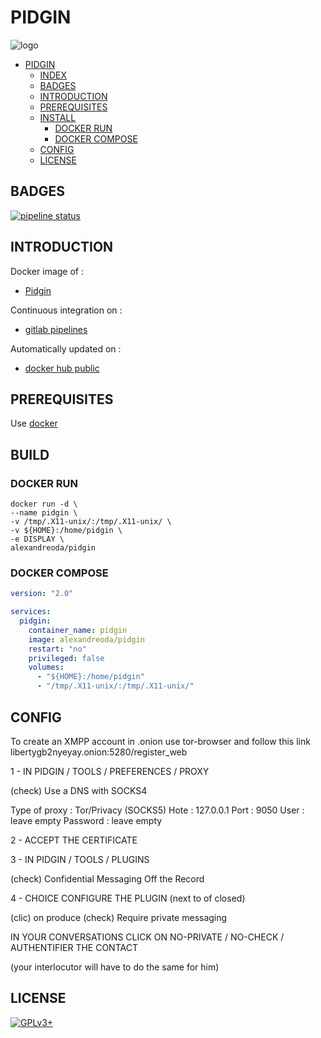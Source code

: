 # PIDGIN

![logo](https://assets.gitlab-static.net/uploads/-/system/project/avatar/12904468/Pidgin.svg.png)

- [PIDGIN](#pidgin)
  - [INDEX](#index)
  - [BADGES](#badges)
  - [INTRODUCTION](#introduction)
  - [PREREQUISITES](#prerequisites)
  - [INSTALL](#install)
    - [DOCKER RUN](#docker-run)
    - [DOCKER COMPOSE](#docker-compose)
  - [CONFIG](#config)
  - [LICENSE](#license)

## BADGES

[![pipeline status](https://gitlab.com/oda-alexandre/pidgin/badges/master/pipeline.svg)](https://gitlab.com/oda-alexandre/pidgin/commits/master)

## INTRODUCTION

Docker image of :

- [Pidgin](https://pidgin.io/)

Continuous integration on :

- [gitlab pipelines](https://gitlab.com/oda-alexandre/pidgin/pipelines)

Automatically updated on :

- [docker hub public](https://hub.docker.com/r/alexandreoda/pidgin/)

## PREREQUISITES

Use [docker](https://www.docker.com)

## BUILD

### DOCKER RUN

```\
docker run -d \
--name pidgin \
-v /tmp/.X11-unix/:/tmp/.X11-unix/ \
-v ${HOME}:/home/pidgin \
-e DISPLAY \
alexandreoda/pidgin
```

### DOCKER COMPOSE

```yml
version: "2.0"

services:
  pidgin:
    container_name: pidgin
    image: alexandreoda/pidgin
    restart: "no"
    privileged: false
    volumes:
      - "${HOME}:/home/pidgin"
      - "/tmp/.X11-unix/:/tmp/.X11-unix/"
```

## CONFIG

To create an XMPP account in .onion use tor-browser and follow this link libertygb2nyeyay.onion:5280/register_web

1 -  IN  PIDGIN / TOOLS / PREFERENCES / PROXY

(check) Use a DNS with SOCKS4

Type of proxy : Tor/Privacy (SOCKS5)
Hote          : 127.0.0.1
Port          : 9050
User          : leave empty
Password      : leave empty

2 - ACCEPT THE CERTIFICATE

3 -  IN  PIDGIN / TOOLS / PLUGINS

(check) Confidential Messaging Off the Record

4 - CHOICE CONFIGURE THE PLUGIN (next to of closed)

(clic) on produce
(check) Require private messaging

IN YOUR CONVERSATIONS CLICK ON NO-PRIVATE / NO-CHECK / AUTHENTIFIER THE CONTACT

(your interlocutor will have to do the same for him)

## LICENSE

[![GPLv3+](http://gplv3.fsf.org/gplv3-127x51.png)](https://gitlab.com/oda-alexandre/pidgin/blob/master/LICENSE)
